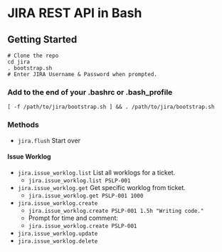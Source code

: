 # JIRA REST API in Bash

## Getting Started

```
# Clone the repo
cd jira
. bootstrap.sh
# Enter JIRA Username & Password when prompted.
```

### Add to the end of your .bashrc or .bash_profile

`[ -f /path/to/jira/bootstrap.sh ] && . /path/to/jira/bootstrap.sh`


### Methods

* `jira.flush` Start over

#### Issue Worklog

* `jira.issue_worklog.list` List all worklogs for a ticket.
  * `jira.issue_worklog.list PSLP-001`
* `jira.issue_worklog.get` Get specific worklog from ticket.
  * `jira.issue_worklog.get PSLP-001 1000`
* `jira.issue_worklog.create`
  * `jira.issue_worklog.create PSLP-001 1.5h "Writing code."`
  * Prompt for time and comment:
  * `jira.issue_worklog.create PSLP-001`
* `jira.issue_worklog.update`
* `jira.issue_worklog.delete`
